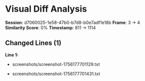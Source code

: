 # Visual Diff Analysis

**Session**: d7060025-1e58-47b0-b7d8-b0e7adf1e18b
**Frame**: 3 -> 4
**Similarity Score**: 0%
**Timestamp**: 811 -> 1114

## Changed Lines (1)

**Line 1:**
- screenshots/screenshot-1756177701129.txt
+ screenshots/screenshot-1756177701431.txt

